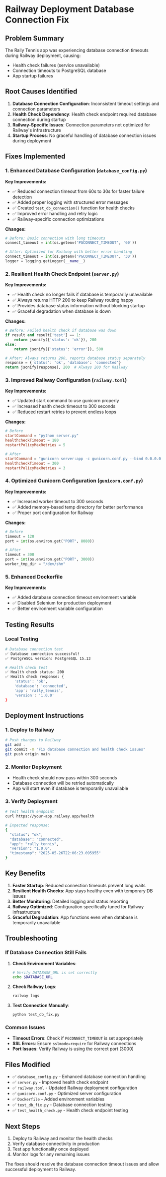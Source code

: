 # Railway Deployment Database Connection Fix

## Problem Summary

The Rally Tennis app was experiencing database connection timeouts during Railway deployment, causing:
- Health check failures (service unavailable)
- Connection timeouts to PostgreSQL database
- App startup failures

## Root Causes Identified

1. **Database Connection Configuration**: Inconsistent timeout settings and connection parameters
2. **Health Check Dependency**: Health check endpoint required database connection during startup
3. **Railway-Specific Issues**: Connection parameters not optimized for Railway's infrastructure
4. **Startup Process**: No graceful handling of database connection issues during deployment

## Fixes Implemented

### 1. Enhanced Database Configuration (`database_config.py`)

**Key Improvements:**
- ✅ Reduced connection timeout from 60s to 30s for faster failure detection
- ✅ Added proper logging with structured error messages
- ✅ Created `test_db_connection()` function for health checks
- ✅ Improved error handling and retry logic
- ✅ Railway-specific connection optimizations

**Changes:**
```python
# Before: Basic connection with long timeouts
connect_timeout = int(os.getenv('PGCONNECT_TIMEOUT', '60'))

# After: Optimized for Railway with better error handling
connect_timeout = int(os.getenv('PGCONNECT_TIMEOUT', '30'))
logger = logging.getLogger(__name__)
```

### 2. Resilient Health Check Endpoint (`server.py`)

**Key Improvements:**
- ✅ Health check no longer fails if database is temporarily unavailable
- ✅ Always returns HTTP 200 to keep Railway routing happy
- ✅ Provides database status information without blocking startup
- ✅ Graceful degradation when database is down

**Changes:**
```python
# Before: Failed health check if database was down
if result and result['test'] == 1:
    return jsonify({'status': 'ok'}), 200
else:
    return jsonify({'status': 'error'}), 500

# After: Always returns 200, reports database status separately
response = {'status': 'ok', 'database': 'connected'}
return jsonify(response), 200  # Always 200 for Railway
```

### 3. Improved Railway Configuration (`railway.toml`)

**Key Improvements:**
- ✅ Updated start command to use gunicorn properly
- ✅ Increased health check timeout to 300 seconds
- ✅ Reduced restart retries to prevent endless loops

**Changes:**
```toml
# Before
startCommand = "python server.py"
healthcheckTimeout = 180
restartPolicyMaxRetries = 5

# After
startCommand = "gunicorn server:app -c gunicorn.conf.py --bind 0.0.0.0:$PORT"
healthcheckTimeout = 300
restartPolicyMaxRetries = 3
```

### 4. Optimized Gunicorn Configuration (`gunicorn.conf.py`)

**Key Improvements:**
- ✅ Increased worker timeout to 300 seconds
- ✅ Added memory-based temp directory for better performance
- ✅ Proper port configuration for Railway

**Changes:**
```python
# Before
timeout = 120
port = int(os.environ.get("PORT", 8080))

# After
timeout = 300
port = int(os.environ.get("PORT", 3000))
worker_tmp_dir = "/dev/shm"
```

### 5. Enhanced Dockerfile

**Key Improvements:**
- ✅ Added database connection timeout environment variable
- ✅ Disabled Selenium for production deployment
- ✅ Better environment variable configuration

## Testing Results

### Local Testing
```bash
# Database connection test
✅ Database connection successful!
✅ PostgreSQL version: PostgreSQL 15.13

# Health check test
✅ Health check status: 200
✅ Health check response: {
    'status': 'ok',
    'database': 'connected',
    'app': 'rally_tennis',
    'version': '1.0.0'
}
```

## Deployment Instructions

### 1. Deploy to Railway
```bash
# Push changes to Railway
git add .
git commit -m "Fix database connection and health check issues"
git push origin main
```

### 2. Monitor Deployment
- Health check should now pass within 300 seconds
- Database connection will be retried automatically
- App will start even if database is temporarily unavailable

### 3. Verify Deployment
```bash
# Test health endpoint
curl https://your-app.railway.app/health

# Expected response:
{
  "status": "ok",
  "database": "connected",
  "app": "rally_tennis",
  "version": "1.0.0",
  "timestamp": "2025-05-26T22:06:23.095955"
}
```

## Key Benefits

1. **Faster Startup**: Reduced connection timeouts prevent long waits
2. **Resilient Health Checks**: App stays healthy even with temporary DB issues
3. **Better Monitoring**: Detailed logging and status reporting
4. **Railway Optimized**: Configuration specifically tuned for Railway infrastructure
5. **Graceful Degradation**: App functions even when database is temporarily unavailable

## Troubleshooting

### If Database Connection Still Fails

1. **Check Environment Variables**:
   ```bash
   # Verify DATABASE_URL is set correctly
   echo $DATABASE_URL
   ```

2. **Check Railway Logs**:
   ```bash
   railway logs
   ```

3. **Test Connection Manually**:
   ```bash
   python test_db_fix.py
   ```

### Common Issues

- **Timeout Errors**: Check if `PGCONNECT_TIMEOUT` is set appropriately
- **SSL Errors**: Ensure `sslmode=require` for Railway connections
- **Port Issues**: Verify Railway is using the correct port (3000)

## Files Modified

- ✅ `database_config.py` - Enhanced database connection handling
- ✅ `server.py` - Improved health check endpoint
- ✅ `railway.toml` - Updated Railway deployment configuration
- ✅ `gunicorn.conf.py` - Optimized server configuration
- ✅ `Dockerfile` - Added environment variables
- ✅ `test_db_fix.py` - Database connection testing
- ✅ `test_health_check.py` - Health check endpoint testing

## Next Steps

1. Deploy to Railway and monitor the health checks
2. Verify database connectivity in production
3. Test app functionality once deployed
4. Monitor logs for any remaining issues

The fixes should resolve the database connection timeout issues and allow successful deployment to Railway. 